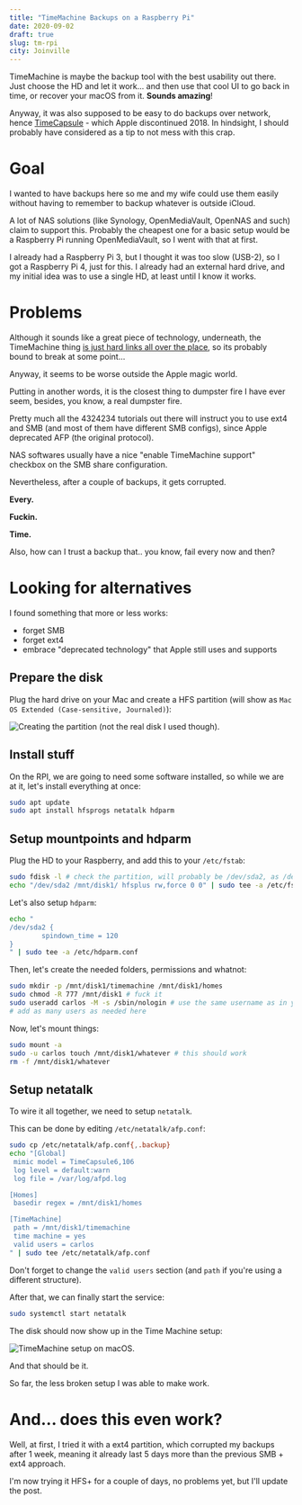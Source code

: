 ```yaml
---
title: "TimeMachine Backups on a Raspberry Pi"
date: 2020-09-02
draft: true
slug: tm-rpi
city: Joinville
---
```


TimeMachine is maybe the backup tool with the best usability out there. Just choose the HD and let it work... and then use that cool UI to go back in time, or recover your macOS from it. **Sounds amazing**!

Anyway, it was also supposed to be easy to do backups over network, hence [TimeCapsule](https://en.wikipedia.org/wiki/AirPort_Time_Capsule) - which Apple discontinued 2018. In hindsight, I should probably have considered as a tip to not mess with this crap.

# Goal

I wanted to have backups here so me and my wife could use them easily without having to remember to backup whatever is outside iCloud.

A lot of NAS solutions (like Synology, OpenMediaVault, OpenNAS and such) claim to support this. Probably the cheapest one for a basic setup would be a Raspberry Pi running OpenMediaVault, so I went with that at first.

I already had a Raspberry Pi 3, but I thought it was too slow (USB-2), so I got a Raspberry Pi 4, just for this. I already had an external hard drive, and my initial idea was to use a single HD, at least until I know it works.

# Problems

Although it sounds like a great piece of technology, underneath, the TimeMachine thing [is just hard links all over the place](https://arstechnica.com/gadgets/2016/06/zfs-the-other-new-apple-file-system-that-almost-was-until-it-wasnt/), so its probably bound to break at some point...

Anyway, it seems to be worse outside the Apple magic world.

Putting in another words, it is the closest thing to dumpster fire I have ever seem, besides, you know, a real dumpster fire.

Pretty much all the 4324234 tutorials out there will instruct you to use ext4 and SMB (and most of them have different SMB configs), since Apple deprecated AFP (the original protocol). 

NAS softwares usually have a nice "enable TimeMachine support" checkbox on the SMB share configuration.

Nevertheless, after a couple of backups, it gets corrupted.

**Every.**

**Fuckin.**

**Time.**

Also, how can I trust a backup that.. you know, fail every now and then?

# Looking for alternatives

I found something that more or less works:

- forget SMB
- forget ext4
- embrace "deprecated technology" that Apple still uses and supports

## Prepare the disk

Plug the hard drive on your Mac and create a HFS partition (will show as `Mac OS Extended (Case-sensitive, Journaled)`):

![Creating the partition (not the real disk I used though).](/public/images/tm-rpi/0fe282e2-ddab-4026-81a7-ebc7eaee224e.png)

## Install stuff

On the RPI, we are going to need some software installed, so while we are at it, let's install everything at once:

```bash
sudo apt update
sudo apt install hfsprogs netatalk hdparm
```

## Setup mountpoints and hdparm

Plug the HD to your Raspberry, and add this to your `/etc/fstab`:

```bash
sudo fdisk -l # check the partition, will probably be /dev/sda2, as /dev/sda1 will be "EFI System"
echo "/dev/sda2 /mnt/disk1/ hfsplus rw,force 0 0" | sudo tee -a /etc/fstab
```

Let's also setup `hdparm`:

```bash
echo "
/dev/sda2 {
        spindown_time = 120
}
" | sudo tee -a /etc/hdparm.conf
```

Then, let's create the needed folders, permissions and whatnot:

```bash
sudo mkdir -p /mnt/disk1/timemachine /mnt/disk1/homes
sudo chmod -R 777 /mnt/disk1 # fuck it
sudo useradd carlos -M -s /sbin/nologin # use the same username as in your mac
# add as many users as needed here
```

Now, let's mount things:

```bash
sudo mount -a
sudo -u carlos touch /mnt/disk1/whatever # this should work
rm -f /mnt/disk1/whatever
```

## Setup netatalk

To wire it all together, we need to setup `netatalk`.

This can be done by editing  `/etc/netatalk/afp.conf`:

```bash
sudo cp /etc/netatalk/afp.conf{,.backup}
echo "[Global]
 mimic model = TimeCapsule6,106
 log level = default:warn
 log file = /var/log/afpd.log

[Homes]
 basedir regex = /mnt/disk1/homes

[TimeMachine]
 path = /mnt/disk1/timemachine
 time machine = yes
 valid users = carlos
" | sudo tee /etc/netatalk/afp.conf
```

Don't forget to change the `valid users` section (and `path` if you're using a different structure).

After that, we can finally start the service:

```bash
sudo systemctl start netatalk
```

The disk should now show up in the Time Machine setup:

![TimeMachine setup on macOS.](/public/images/tm-rpi/7a178609-b44b-4daa-b81c-60533d0ba8a5.png)

And that should be it.

So far, the less broken setup I was able to make work.

# And... does this even work?

Well, at first, I tried it with a ext4 partition, which corrupted my backups after 1 week, meaning it already last 5 days more than the previous SMB + ext4 approach.

I'm now trying it HFS+ for a couple of days, no problems yet, but I'll update the post.